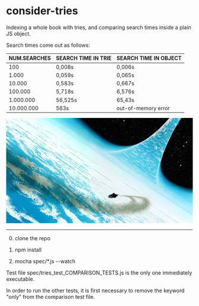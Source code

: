 # consider-tries
Indexing a whole book with tries, and comparing search times inside a plain JS object.

Search times come out as follows:

NUM.SEARCHES | SEARCH TIME IN TRIE | SEARCH TIME IN OBJECT 
-------------|---------------------|-----------------------
100|0,008s|0,006s     
1.000|0,059s|0,065s     
10.000|0,583s|0,667s     
100.000|5,718s|6,576s     
1.000.000|56,525s|65,43s     
10.000.000|563s|out-of-memory error  

![alt image](/img/IMB-Consider-Phlebas-Mark-Salwowski-Art.jpg)

-------------
0) clone the repo

1) npm install

2) mocha spec/*.js --watch

Test file spec/tries_test_COMPARISON_TESTS.js is the only one immediately executable.

In order to run the other tests, it is first necessary to remove the keyword "only" from the comparison test file.
